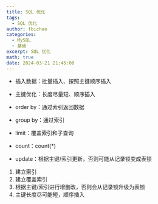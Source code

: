 ```yaml
---
title: SQL 优化
tags:
  - SQL 优化
author: fbichao
categories: 
  - MySQL
  - 基础
excerpt: SQL 优化
math: true
date: 2024-03-21 21:45:00
---
```



- 插入数据：批量插入、按照主键顺序插入

- 主键优化：长度尽量短、顺序插入

- order by：通过索引返回数据

- group by：通过索引

- limit：覆盖索引和子查询

- count：count(*)

- update：根据主键/索引更新，否则可能从记录锁变成表锁

1. 建立索引
2. 建立覆盖索引
3. 根据主键/索引进行增删改，否则会从记录锁升级为表锁
4. 主键长度尽可能短，顺序插入